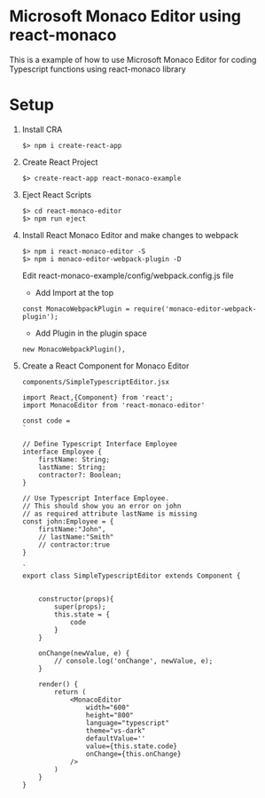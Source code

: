 # Microsoft Monaco Editor using react-monaco
This is a example of how to use Microsoft Monaco Editor for coding Typescript functions using react-monaco library

# Setup

1. Install CRA

    ```
    $> npm i create-react-app
    ```

2. Create React Project

    ```
    $> create-react-app react-monaco-example    
    ```

3. Eject React Scripts

    ```
    $> cd react-monaco-editor
    $> npm run eject
    
    ```

4. Install React Monaco Editor and make changes to webpack

    ```
    $> npm i react-monaco-editor -S
    $> npm i monaco-editor-webpack-plugin -D
    ```
    
    Edit react-monaco-example/config/webpack.config.js file
    
    * Add Import at the top
    ```
    const MonacoWebpackPlugin = require('monaco-editor-webpack-plugin');
    ```

    * Add Plugin in the plugin space
    ```
    new MonacoWebpackPlugin(),
    ```

5. Create a React Component for Monaco Editor

    ```
    components/SimpleTypescriptEditor.jsx
    ```
    
    ```
    import React,{Component} from 'react';
    import MonacoEditor from 'react-monaco-editor'
    
    const code =
    `
    
    // Define Typescript Interface Employee
    interface Employee {
        firstName: String;
        lastName: String;
        contractor?: Boolean;
    }
    
    // Use Typescript Interface Employee. 
    // This should show you an error on john 
    // as required attribute lastName is missing
    const john:Employee = {
        firstName:"John",
        // lastName:"Smith"
        // contractor:true
    }
    
    `
    export class SimpleTypescriptEditor extends Component {
    
    
        constructor(props){
            super(props);
            this.state = {
                code
            }
        }
    
        onChange(newValue, e) {
            // console.log('onChange', newValue, e);
        }
    
        render() {
            return (
                <MonacoEditor
                    width="600"
                    height="800"
                    language="typescript"
                    theme="vs-dark"
                    defaultValue=''
                    value={this.state.code}
                    onChange={this.onChange}
                />
            )
        }
    }
    ```